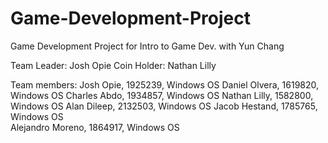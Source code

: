# Game-Development-Project
Game Development Project for Intro to Game Dev. with Yun Chang


Team Leader: Josh Opie
Coin Holder: Nathan Lilly

Team members:
  Josh Opie, 1925239, Windows OS
  Daniel Olvera, 1619820, Windows OS
  Charles Abdo, 1934857, Windows OS
  Nathan Lilly, 1582800, Windows OS
  Alan Dileep, 2132503, Windows OS
  Jacob Hestand, 1785765, Windows OS  
  Alejandro Moreno, 1864917, Windows OS
